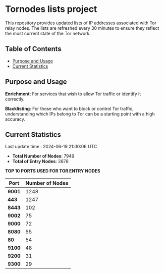 # Tornodes lists project

This repository provides updated lists of IP addresses associated with Tor relay nodes. The lists are refreshed every 30 minutes to ensure they reflect the most current state of the Tor network.

## Table of Contents

- [Purpose and Usage](#purpose-and-usage)
- [Current Statistics](#current-statistics)


## Purpose and Usage

**Enrichment**: For services that wish to allow Tor traffic or identify it correctly.

**Blacklisting**: For those who want to block or control Tor traffic, understanding which IPs belong to Tor can be a starting point with a high accuracy.

## Current Statistics

Last update time : 2024-06-19 21:00:06 UTC

- **Total Number of Nodes**: 7949
- **Total of Entry Nodes**: 3676

**TOP 10 PORTS USED FOR TOR ENTRY NODES**

| **Port** | **Number of Nodes** |
|------|-----------------|
| **9001**   | 1248  |
| **443**   | 1247  |
| **8443**   | 102  |
| **9002**   | 75  |
| **9000**   | 72  |
| **8080**   | 55  |
| **80**   | 54  |
| **9100**   | 48  |
| **9200**   | 31  |
| **9300**   | 29  |

